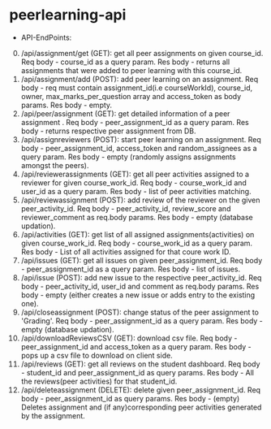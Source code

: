 # peerlearning-api

- API-EndPoints:

0. /api/assignment/get (GET): get all peer assignments on given course_id. Req body - course_id as a query param. Res body - returns all assignments that were added to peer learning with this course_id.
1. /api/assignment/add (POST): add peer learning on an assignment. Req body - req must contain assignment_id(i.e courseWorkId), course_id, owner, max_marks_per_question array and access_token as body params. Res body - empty.
2. /api/peer/assignment (GET): get detailed information of a peer assignment . Req body - peer_assignment_id as a query param. Res body - returns respective peer assignment from DB.
3. /api/assignreviewers (POST): start peer learning on an assignment. Req body - peer_assignment_id, access_token and random_assignees as a query param. Res body - empty (randomly assigns assignments amongst the peers).
4. /api/reviewerassignments (GET): get all peer activities assigned to a reviewer for given course_work_id. Req body - course_work_id and user_id as a query param. Res body - list of peer activities matching.
5. /api/reviewassignment (POST): add review of the reviewer on the given peer_activity_id. Req body - peer_activity_id, review_score and reviewer_comment as req.body params. Res body - empty (database updation).
6. /api/activities (GET): get list of all assigned assignments(activities) on given course_work_id. Req body - course_work_id as a query param. Res body - List of all activities assigned for that coure work ID.
7. /api/issues (GET): get all issues on given peer_assignment_id. Req body - peer_assignment_id as a query param. Res body - list of issues.
8. /api/issue (POST): add new issue to the respective peer_activity_id. Req body - peer_activity_id, user_id and comment as req.body params. Res body - empty (either creates a new issue or adds entry to the existing one).
9. /api/closeassignment (POST): change status of the peer assignment to 'Grading'. Req body - peer_assignment_id as a query param. Res body - empty (database updation).
10. /api/downloadReviewsCSV (GET): download csv file. Req body - peer_assignment_id and access_token as a query param. Res body - pops up a csv file to download on client side.
11. /api/reviews (GET): get all reviews on the student dashboard. Req body - student_id and peer_assignment_id as query params. Res body - All the reviews(peer activities) for that student_id.
12. /api/deleteassignment (DELETE): delete given peer_assignment_id. Req body - peer_assignment_id as query params. Res body - (empty) Deletes assignment and (if any)corresponding peer activities generated by the assignment.